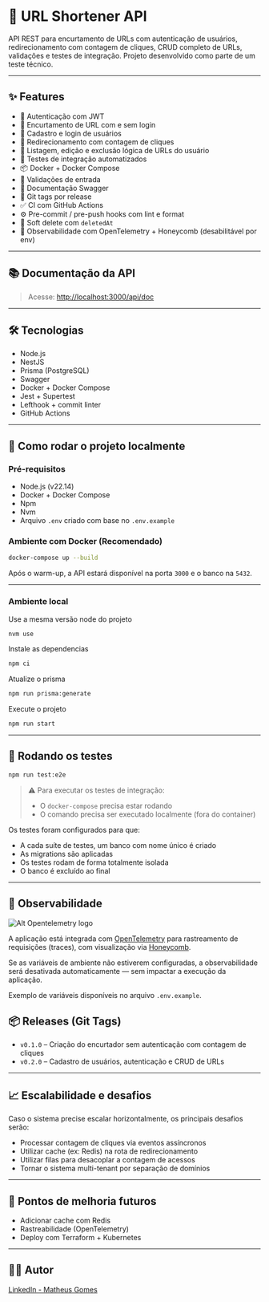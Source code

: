 # 🚀 URL Shortener API

API REST para encurtamento de URLs com autenticação de usuários, redirecionamento com contagem de cliques, CRUD completo de URLs, validações e testes de integração. Projeto desenvolvido como parte de um teste técnico.

---

## ✨ Features

- 🔐 Autenticação com JWT
- 🔗 Encurtamento de URL com e sem login
- 👤 Cadastro e login de usuários
- 🔁 Redirecionamento com contagem de cliques
- 📝 Listagem, edição e exclusão lógica de URLs do usuário
- 🧪 Testes de integração automatizados
- 📦 Docker + Docker Compose
- 🛂 Validações de entrada
- 📃 Documentação Swagger
- 🧱 Git tags por release
- ✅ CI com GitHub Actions
- ⚙️ Pre-commit / pre-push hooks com lint e format
- 🧾 Soft delete com `deletedAt`
- 🔭 Observabilidade com OpenTelemetry + Honeycomb (desabilitável por env)


---

## 📚 Documentação da API

> Acesse: [http://localhost:3000/api/doc](http://localhost:3000/api/doc)

---

## 🛠️ Tecnologias

- Node.js
- NestJS
- Prisma (PostgreSQL)
- Swagger
- Docker + Docker Compose
- Jest + Supertest
- Lefthook + commit linter
- GitHub Actions

---

## 🚀 Como rodar o projeto localmente

### Pré-requisitos

- Node.js (v22.14)
- Docker + Docker Compose
- Npm
- Nvm
- Arquivo `.env` criado com base no `.env.example`

### Ambiente com Docker (Recomendado)

```bash
docker-compose up --build
```

Após o warm-up, a API estará disponível na porta `3000` e o banco na `5432`.

---

### Ambiente local

Use a mesma versão node do projeto
```bash
nvm use
```

Instale as dependencias
```bash
npm ci
```

Atualize o prisma
```bash
npm run prisma:generate
```

Execute o projeto
```bash
npm run start
```

---

## 🧪 Rodando os testes

```bash
npm run test:e2e
```

> ⚠️ Para executar os testes de integração:
> - O `docker-compose` precisa estar rodando
> - O comando precisa ser executado localmente (fora do container)

Os testes foram configurados para que:
- A cada suíte de testes, um banco com nome único é criado
- As migrations são aplicadas
- Os testes rodam de forma totalmente isolada
- O banco é excluído ao final

---

## 🔭 Observabilidade

![Alt Opentelemetry logo](https://encrypted-tbn0.gstatic.com/images?q=tbn:ANd9GcR5L3WOqREqLtH-tSyMV-AgtjpvPqxqN7MHKQ&s)


A aplicação está integrada com [OpenTelemetry](https://opentelemetry.io/) para rastreamento de requisições (traces), com visualização via [Honeycomb](https://www.honeycomb.io/).

Se as variáveis de ambiente não estiverem configuradas, a observabilidade será desativada automaticamente — sem impactar a execução da aplicação.

Exemplo de variáveis disponíveis no arquivo `.env.example`.

## 📦 Releases (Git Tags)

- `v0.1.0` – Criação do encurtador sem autenticação com contagem de cliques
- `v0.2.0` – Cadastro de usuários, autenticação e CRUD de URLs

---

## 📈 Escalabilidade e desafios

Caso o sistema precise escalar horizontalmente, os principais desafios serão:

- Processar contagem de cliques via eventos assíncronos
- Utilizar cache (ex: Redis) na rota de redirecionamento
- Utilizar filas para desacoplar a contagem de acessos
- Tornar o sistema multi-tenant por separação de domínios

---

## 🧠 Pontos de melhoria futuros

- Adicionar cache com Redis
- Rastreabilidade (OpenTelemetry)
- Deploy com Terraform + Kubernetes

---

## 🙋‍♂️ Autor

[LinkedIn - Matheus Gomes](https://www.linkedin.com/in/matheus-gomes-de-almeida96/)